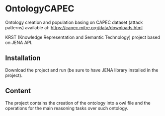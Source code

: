 # OntologyCAPEC
Ontology creation and population basing on CAPEC dataset (attack patterns) available at:
https://capec.mitre.org/data/downloads.html 

KRST (Knowledge Representation and Semantic Technology) project based on JENA API.

## Installation
Download the project and run (be sure to have JENA library installed in the project).

## Content
The project contains the creation of the ontology into a owl file and the operations for the main reasoning tasks over such ontology.
